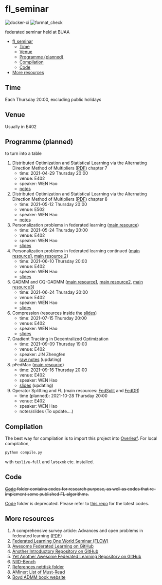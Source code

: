 # fl_seminar

![docker-ci](https://github.com/wenh06/fl_seminar/actions/workflows/docker-image.yml/badge.svg)
![format_check](https://github.com/wenh06/fl_seminar/actions/workflows/check-formatting.yml/badge.svg)

federated seminar held at BUAA

<!-- toc -->

- [fl_seminar](#fl_seminar)
  - [Time](#time)
  - [Venue](#venue)
  - [Programme (planned)](#programme-planned)
  - [Compilation](#compilation)
  - [Code](#code)
- [More resources](#more-resources)

<!-- tocstop -->

## Time

Each Thursday 20:00, excluding public holidays

## Venue

Usually in E402

## Programme (planned)

to turn into a table

1. Distributed Optimization and Statistical Learning via the Alternating Direction Method of Multipliers ([PDF](https://web.stanford.edu/~boyd/papers/pdf/admm_distr_stats.pdf)) chapter 7
    - time: 2021-04-29 Thursday 20:00
    - venue: E402
    - speaker: WEN Hao
    - [notes](notes/talk1-boyd-chap7.tex)
2. Distributed Optimization and Statistical Learning via the Alternating Direction Method of Multipliers ([PDF](https://web.stanford.edu/~boyd/papers/pdf/admm_distr_stats.pdf)) chapter 8
    - time: 2021-05-12 Thursday 20:00
    - venue: E502
    - speaker: WEN Hao
    - [notes](notes/talk2-boyd-chap8.tex)
3. Personalization problems in federated learning ([main resource](https://arxiv.org/pdf/1703.03400))
    - time: 2021-05-24 Thursday 20:00
    - venue: E402
    - speaker: WEN Hao
    - [slides](slides/talk3-personalization.tex)
4. Personalization problems in federated learning continued ([main resource1](https://arxiv.org/pdf/2002.05516), [main resource 2](https://arxiv.org/pdf/2006.08848))
    - time: 2021-06-10 Thursday 20:00
    - venue: E402
    - speaker: WEN Hao
    - [slides](slides/talk4-personalization-2.tex)
5. GADMM and CQ-GADMM ([main resource1](https://arxiv.org/abs/1909.00047), [main resource2](https://arxiv.org/abs/2009.06459), [main resource3](FLOW/CQ-GGADMM%20-%20FLOW.pdf))
    - time: 2021-06-24 Thursday 20:00
    - venue: E402
    - speaker: WEN Hao
    - [slides](slides/talk5-gadmm.tex)
6. Compression (resources inside the [slides](slides/talk6-compression.tex))
    - time: 2021-07-15 Thursday 20:00
    - venue: E402
    - speaker: WEN Hao
    - [slides](slides/talk6-compression.tex)
7. Gradient Tracking in Decentralized Optimization
    - time: 2021-09-09 Thursday 19:00
    - venue: E402
    - speaker: JIN Zhengfen
    - [raw notes](notes/talk7-decentralized.tex) (updating)
8. pFedMac ([main resource](https://arxiv.org/pdf/2107.05330))
    - time: 2021-09-16 Thursday 20:00
    - venue: E402
    - speaker: WEN Hao
    - [slides](slides/talk8-pfedmac.tex) (updating)
9. Operator Splitting and FL (main resources: [FedSplit](https://arxiv.org/abs/2005.05238) and [FedDR](https://arxiv.org/abs/2103.03452))
    - time (planned): 2021-10-28 Thursday 20:00
    - venue: E402
    - speaker: WEN Hao
    - notes/slides (To update....)
<!--7. FedAvg ([PDF](https://arxiv.org/abs/1602.05629))-->
<!--8. Local SGD Converges Fast and Communicates Little ([PDF](https://arxiv.org/abs/1805.09767))-->
<!--9. On the Convergence of FedAvg on Non-IID Data ([PDF](https://arxiv.org/abs/1907.02189))-->
<!--10. Adaptive Federated Optimization ([PDF](https://arxiv.org/abs/2003.00295))-->
<!--11. FedProx ([PDF](https://arxiv.org/abs/1812.06127))-->
<!--12. Federated Learning of a Mixture of Global and Local Models ([PDF](https://arxiv.org/abs/2002.05516))-->
<!--13. more....-->

## Compilation

The best way for compilation is to import this project into [Overleaf](https://www.overleaf.com/).
For local compilation,

```bash
python compile.py
```

with `texlive-full` and `latexmk` etc. installed.

## Code

~~[Code](code) folder contains codes for research purpose, as well as codes that re-implement some published FL algorithms.~~

[Code](code) folder is deprecated. Please refer to [this repo](https://github.com/wenh06/fl-sim) for the latest codes.

## More resources

1. A comprehensive survey article: Advances and open problems in federated learning ([PDF](https://arxiv.org/abs/1912.04977))
2. [Federated Learning One World Seminar (FLOW)](https://sites.google.com/view/one-world-seminar-series-flow/home)
3. [Awesome Federated Learning on GitHub](https://github.com/chaoyanghe/Awesome-Federated-Learning)
4. [Another Introductory Repository on GitHub](https://github.com/ZeroWangZY/federated-learning)
5. [Yet Another Awesome Federated Learning Repository on GitHub](https://github.com/innovation-cat/Awesome-Federated-Machine-Learning)
6. [NIID-Bench](https://github.com/Xtra-Computing/NIID-Bench)
7. [References netdisk folder](https://mega.nz/folder/tNoiCbQR#_HgtoFiy4PYc4Uf8-9tYTQ)
8. [AMiner: List of Must-Read](https://www.aminer.org/topic/600e890992c7f9be21d74695)
9. [Boyd ADMM book website](https://web.stanford.edu/~boyd/papers/admm_distr_stats.html)
